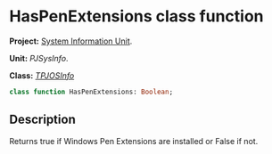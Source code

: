 # HasPenExtensions class function #

**Project:** [System Information Unit](../API.md).

**Unit:** _PJSysInfo_.

**Class:** _[TPJOSInfo](./TPJOSInfo.md)_

```pascal
class function HasPenExtensions: Boolean;
```

## Description ##

Returns true if Windows Pen Extensions are installed or False if not.